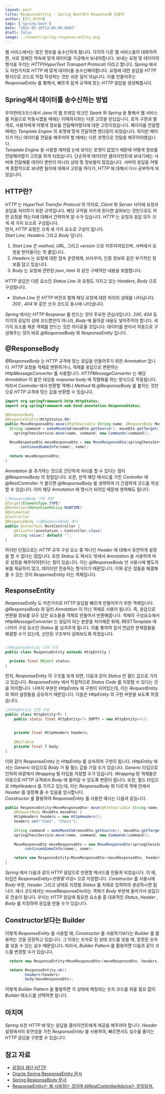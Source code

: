 ```yaml
---
layout: post  
title: ResponseEntity - Spring Boot에서 Response를 만들자
author: [3기_와이비]
tags: ['spring-boot']
date: "2021-05-10T12:00:00.000Z"
draft: false
image: ../teaser/spring-response-entity.png
---
```


웹 서비스에서는 많은 정보를 송수신하게 됩니다.
각각의 다른 웹 서비스들이 대화하려면, 서로 정해진 약속에 맞게 데이터를 가공해서 보내야합니다.
보내는 요청 및 데이터의 형식을 우리는 _HTTP(HyperText Transport Protocol)_ 이라고 합니다.
_Spring_ 에서도 마찬가지로 _HTTP_ 에 맞게 데이터를 송수신해야합니다. 
요청에 대한 응답을 _HTTP_ 형식으로 코드로 직접 작성하는 것은 쉬운 일이 아닙니다.
이를 만들어주는 _ResponseEntity_ 를 통해서, 빠르게 쉽게 규격에 맞는 _HTTP_ 응답을 생성해봅시다.


## Spring에서 데이터를 송수신하는 방법
우아한테크코스에서 _Java_ 의 웹 프레임 워크인 _Spark_ 와 _Spring_ 을 통해서 웹 서비스를 처음으로 작동시켰을 때에는 이때까지와는 다른 고민을 만났습니다.
로직 구현과 별개로, 사용자에게 어떻게 정보를 전달해야할지에 대한 고민이었습니다.
페이지를 전달할 때에는 _Template Engine_ 의 포멧에 맞게 전달하면 렌더링이 되었습니다.
하지만 페이지가 아닌 데이터를 전달을 해주어야 할 때에는 다른 포맷으로 전달을 해주어야했습니다.  
_Template Engine_ 을 사용할 때처럼 눈에 보이는 포멧이 없었기 때문에 어떻게 정보를 전달해야할지 고민을 하게 되었습니다.
단순하게 데이터만 클라이언트에 보내기에는 서버에 전달해줄 데이터 뿐만이 아니라 상태 및 정보들이 많았습니다.
서버의 응답을 어떻게 종합적으로 보내면 될지에 대해서 고민을 하다가, _HTTP_ 에 대해서 다시 공부하게 되었습니다.

## HTTP란?
_HTTP_ 는 _HyperText Transfer Protocol_ 의 약자로, _Client_ 와 _Server_ 사이에 요청과 응답을 처리하기 위한 규약입니다.
해당 규약을 지키게 된다면 살펴보는 것만으로도 어떤 요청을 하는지에 대해서 간략하게 알 수가 있습니다.
_HTTP_ 는 요청과 응답 모두 크게 세 가지 요소로 구성됩니다.  
먼저, _HTTP_ 요청은 크게 세 가지 요소로 구성이 됩니다.  
_Start Line_, _Headers_ 그리고 _Body_ 입니다.  
1. _Start Line_ 은 _method_, _URL_, 그리고 _version_ 으로 이루어져있으며, 서버에서 요청을 받아들이는 첫 줄입니다. 
2. _Headers_ 는 요청에 대한 접속 운영체제, 브라우저, 인증 정보와 같은 부가적인 정보를 담고 있습니다.  
3. _Body_ 는 요청에 관련된 _json_, _html_ 과 같은 구체적인 내용을 포함합니다.  

_HTTP_ 응답은 다른 요소인 _Status Line_ 과 요청도 가지고 있는 _Headers_, _Body_ 으로 구성됩니다.
- _Status Line_ 은 _HTTP_ 버전과 함께 헤딩 요청에 대한 처리의 상태를 나타납니다. 
  _200_ , _404_ 와 같은 숫자 코드로 동시에 나타냅니다. 

_Spring_ 에서는 _HTTP Response_ 를 만드는 것이 주요한 관심사입니다.
_200_, _404_ 등 각각의 응답의 상태 코드뿐만이 아니라, _Body_ 에 들어갈 내용도 넣어주어야 합니다.
세 가지 요소를 채운 객체를 만드는 것은 까다로울 것입니다.
데이터를 받아서 자동으로 구성해주는 것이 바로 _@ResponseBody_ 와 _ResponseEntity_ 입니다.

## @ResponseBody
_@ResponseBody_ 는 _HTTP_ 규격에 맞는 응답을 만들어주기 위한 _Annotation_ 입니다.
_HTTP_ 요청을 객체로 변환하거나, 객체를 응답으로 변환하는 _HttpMessageConverter_ 를 사용합니다.
_HTTPMessageConverter_ 는 해당 _Annotation_ 이 붙은 대상을 _response body_ 에 직렬화를 하는 방식으로 작동됩니다.
따라서 _Controller_ 에서 반환할 객체나 _Method_ 에 _@ResponseBody_ 를 붙히는 것만으로 _HTTP_ 규격에 맞는 값을 반환할 수 있습니다.

``` java
import org.springframework.http.HttpStatus;
import org.springframework.web.bind.annotation.ResponseStatus;

@ResponseBody
@ResponseStatus(HttpStatus.OK)
public MoveResponseDto move(@PathVariable String name, @RequestBody MoveDto moveDto) {
  String command = makeMoveCmd(moveDto.getSource(), moveDto.getTarget());
    springChessService.move(name, command, new Commands(command));
    
  MoveResponseDto moveResponseDto = new MoveResponseDto(springChessService
      .continuedGameInfo(name), name);
      
  return moveResponseDto;
}
```
_Annotation_ 을 추가하는 것으로 간단하게 처리를 할 수 있다는 점이 _@ResponseBody_ 의 장점입니다.
또한, 만약 해당 메서드를 가진 _Controller_ 에 _@RestController_ 가 붙으면 _@ResponseBody_ 를 생략하여 더 간결하게 코드를 작성할 수 있습니다.
이미 해당 _Annotation_ 에 명시가 되어있 때문에 생략해도 됩니다.

```java
//ResponseBody 구현 부분
@Target(ElementType.TYPE)
@Retention(RetentionPolicy.RUNTIME)
@Documented
@Controller
@ResponseBody //@ResponseBody 명시
public @interface RestController {
	@AliasFor(annotation = Controller.class)
	String value() default "";
}
```

하지만 단점으로는 _HTTP_ 규격 구성 요소 중 하나인 _Header_ 에 대해서 유연하게 설정을 할 수 없다는 점입니다.
또한 _Status_ 도 메서드 밖에서 _Annotation_ 을 사용하여 따로 설정을 해주어야한다는 점이 있습니다.
이는 _@ResponseBody_ 만 사용시에 별도의 뷰를 제공하지 않고, 데이터만 전송하는 형식이기 때문입니다.
이와 같은 점들을 해결해 줄 수 있는 것이 _ResponseEntity_ 라는 객체입니다.

## ResponseEntity
_ResponseEntity_ 도 마찬가지로 _HTTP_ 응답을 빠르게 만들어주기 위한 객체입니다. 
_@ResponseBody_ 와 달리 _Annotation_ 이 아닌 객체로 사용이 됩니다.
즉, 응답으로 변환될 정보를 모두 담은 요소들을 객체로 만들어서 반환해줍니다.
객체의 구성요소에서 _HttpMessageConverter_ 는 응답이 되는 본문을 처리해준 뒤에, 
_RESTTemplate_ 에 나머지 구성 요소인 _Status_ 를 넘겨주게 됩니다.
이를 통하여 앞서 언급한 문제점들을 해결할 수가 있는데, 선언된 구조부터 살펴보도록 하겠습니다.

```java

//ResponseEntity 선언 구조
public class ResponseEntity extends HttpEntity {

  private final Object status;
}

```

먼저, _ResponseEntity_ 의 구조를 보게 되면, 다음과 같이 _Status_ 만 필드 값으로 가지고 있습니다.
_ResponseEntity_ 에서 직접적으로 _Status Code_ 를 지정할 수 있다는 것을 의미합니다.
나머지 부분은 _HttpEntity_ 에 구현이 되어있는데, 이는 _RequestEntity_ 와 여러 설정들을 공유하기 때문입니다.
다음은 _HttpEntity_ 의 구현 부분을 보도록 하겠습니다.

```java
//HttpEntity 선언 구조
public class HttpEntity<T> {
    public static final HttpEntity<?> EMPTY = new HttpEntity<>();
  
  
    private final HttpHeaders headers;
  
    @Nullable
    private final T body;
}
```

이와 같이 _ResponseEntity_ 는 _HttpEntity_ 를 상속하여 구현이 됩니다.
_HttpEntity_ 에서는 _Generic_ 타입으로 _Body_ 가 될 필드 값을 가질 수가 있습니다. 
_Generic_ 타입으로 인하여 바깥에서 _Wrapping_ 될 타입을 지정할 수가 있습니다.
_Wrapping_ 된 객체들은 자동으로 _HTTP_ 규격에서 _Body_ 에 들어갈 수 있도록 변환이 됩니다.
또한, 필드 타입으로 _HttpHeaders_ 를 가지고 있는데, 이는 _ResponseBody_ 와 다르게 객체 안에서 _Header_ 를  설정해 줄 수 있음을 암시합니다.  
_Constructor_ 를 활용하여 _ResponseEntity_ 를 사용한 예시는 다음과 같습니다.

```java
public ResponseEntity<MoveResponseDto> move(@PathVariable String name,
    @RequestBody MoveDto moveDto) {
    HttpHeaders headers = new HttpHeaders();
    headers.set("Game", "Chess");
    
    String command = makeMoveCmd(moveDto.getSource(), moveDto.getTarget());
    springChessService.move(name, command, new Commands(command));
    
    MoveResponseDto moveResponseDto = new MoveResponseDto(springChessService
        .continuedGameInfo(name), name);

    return new ResponseEntity<MoveResponseDto>(moveResponseDto, headers, HttpStatus.valueOf(200)); // ResponseEntity를 활용한 응답 생성
}
```

_Spring_ 에서 다음과 같이 _HTTP_ 응답으로 반환할 메서드를 만들게 되었습니다.
이 때, 타입은 _ResponseEntity<반환할 타입>_ 으로 지정합니다.
_Constructor_ 를 사용시에 _Body_ 부분, _Header_ 그리고 상태로 지정될 _Status_ 를 차례로 입력하여 생성하시면 됩니다.
예시 코드에서는 moveResponseDto라는 객체가 _Body_ 부분에 들어가서 응답으로 전송이 됩니다. 
우리는 _HTTP_ 응답에 필요한 요소들 중 대표적인 _Status_, _Header_ , _Body_ 를 지정하여 응답을 만들 수가 있습니다.

## Constructor보다는 Builder
이렇게 _ResponseEntity_ 를 사용할 때, _Constructor_ 를 사용하기보다는 _Builder_ 를 활용하는 것을 권장하고 있습니다.
그 이유는 숫자로 된 상태 코드를 넣을 때, 잘못된 숫자를 넣을 수 있는 실수 때문입니다.
따라서, _Builder Pattern_ 를 활용하면 다음과 같이 코드를 변경할 수가 있습니다.

```java
  return new ResponseEntity<MoveResponseDto>(moveResponseDto, headers, HttpStatus.valueOf(200));

  return ResponseEntity.ok()
        .headers(headers)
        .body(moveResponseDto);
```

이렇게 _Builder Pattern_ 을 활용하면 각 상태에 매칭되는 숫자 코드를 외울 필요 없이 _Builder_ 메소드를 선택하면 됩니다.

## 마치며
_Spring_ 또한 _HTTP_ 에 맞는 응답을 클라이언트에게 제공을 해주어야 합니다.
_Header_ 설정에서의 유연성을 가진 _ResponseEntity_ 를 사용하여, 빠르면서도 실수를 줄이는 _HTTP_ 응답을 구현할 수 있습니다.

## 참고 자료
- [모질라 재단 HTTP](https://developer.mozilla.org/en-US/docs/Web/HTTP)
- [Oracle Spring ResponseEntity 문서](https://docs.spring.io/spring-framework/docs/current/javadoc-api/org/springframework/http/ResponseEntity.html)
- [Spring ResponseBody 문서](https://docs.spring.io/spring-framework/docs/current/reference/html/web.html#mvc-ann-responsebody)
- [ResponseEntity는 왜 사용하는 것이며 @RestControllerAdvice는 무엇일까.](https://woodcock.tistory.com/19)

